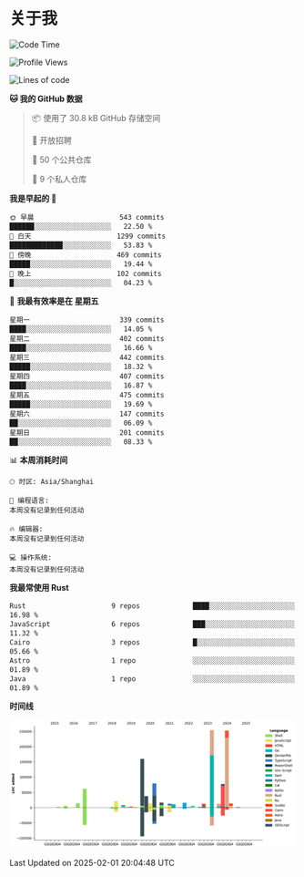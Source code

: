 # 关于我

<!--START_SECTION:waka-->
![Code Time](http://img.shields.io/badge/Code%20Time-3%2C421%20hrs%2018%20mins-blue)

![Profile Views](http://img.shields.io/badge/%E4%B8%AA%E4%BA%BA%E8%B5%84%E6%96%99%E8%A7%82%E7%9C%8B%E6%AC%A1%E6%95%B0-0-blue)

![Lines of code](https://img.shields.io/badge/%E4%BB%8E%E3%80%8CHello%20World%E3%80%8D%E8%B5%B7%E6%88%91%E5%B7%B2%E7%BB%8F%E5%86%99%E4%BA%86-1.1%20million%20%E8%A1%8C%E4%BB%A3%E7%A0%81-blue)

**🐱 我的 GitHub 数据** 

> 📦  使用了 30.8 kB GitHub 存储空间 
 > 
> 💼 开放招聘
 > 
> 📜 50 个公共仓库 
 > 
> 🔑 9 个私人仓库 
 > 
**我是早起的 🐤** 

```text
🌞 早晨                     543 commits         ██████░░░░░░░░░░░░░░░░░░░   22.50 % 
🌆 白天                     1299 commits        █████████████░░░░░░░░░░░░   53.83 % 
🌃 傍晚                     469 commits         █████░░░░░░░░░░░░░░░░░░░░   19.44 % 
🌙 晚上                     102 commits         █░░░░░░░░░░░░░░░░░░░░░░░░   04.23 % 
```
📅 **我最有效率是在 星期五** 

```text
星期一                      339 commits         ████░░░░░░░░░░░░░░░░░░░░░   14.05 % 
星期二                      402 commits         ████░░░░░░░░░░░░░░░░░░░░░   16.66 % 
星期三                      442 commits         █████░░░░░░░░░░░░░░░░░░░░   18.32 % 
星期四                      407 commits         ████░░░░░░░░░░░░░░░░░░░░░   16.87 % 
星期五                      475 commits         █████░░░░░░░░░░░░░░░░░░░░   19.69 % 
星期六                      147 commits         ██░░░░░░░░░░░░░░░░░░░░░░░   06.09 % 
星期日                      201 commits         ██░░░░░░░░░░░░░░░░░░░░░░░   08.33 % 
```


📊 **本周消耗时间** 

```text
🕑︎ 时区: Asia/Shanghai

💬 编程语言: 
本周没有记录到任何活动

🔥 编辑器: 
本周没有记录到任何活动

💻 操作系统: 
本周没有记录到任何活动
```

**我最常使用 Rust** 

```text
Rust                     9 repos             ████░░░░░░░░░░░░░░░░░░░░░   16.98 % 
JavaScript               6 repos             ███░░░░░░░░░░░░░░░░░░░░░░   11.32 % 
Cairo                    3 repos             █░░░░░░░░░░░░░░░░░░░░░░░░   05.66 % 
Astro                    1 repo              ░░░░░░░░░░░░░░░░░░░░░░░░░   01.89 % 
Java                     1 repo              ░░░░░░░░░░░░░░░░░░░░░░░░░   01.89 % 
```



**时间线**

![Lines of Code chart](https://raw.githubusercontent.com/catusax/catusax/master/assets/bar_graph.png)


 Last Updated on 2025-02-01 20:04:48 UTC
<!--END_SECTION:waka-->
